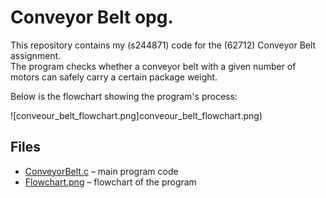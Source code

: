 # Conveyor Belt opg.

This repository contains my (s244871) code for the (62712) Conveyor Belt assignment.  
The program checks whether a conveyor belt with a given number of motors can safely carry a certain package weight.

Below is the flowchart showing the program's process:

![conveour_belt_flowchart.png]conveour_belt_flowchart.png)

## Files
- [ConveyorBelt.c](conveyor_belt_capacity_check_opg.c) – main program code  
- [Flowchart.png](conveour_belt_flowchart.png) – flowchart of the program
